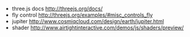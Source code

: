- three.js docs http://threejs.org/docs/
- fly control http://threejs.org/examples/#misc_controls_fly
- jupiter http://www.cosmiqcloud.com/design/earth/jupiter.html
- shader http://www.airtightinteractive.com/demos/js/shaders/preview/
